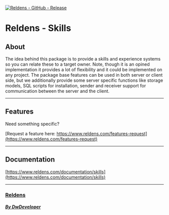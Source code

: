 [![Reldens - GitHub - Release](https://www.dwdeveloper.com/media/reldens/reldens-mmorpg-platform.png)](https://github.com/damian-pastorini/reldens)

# Reldens - Skills

## About
The idea behind this package is to provide a skills and experience systems so you can relate these to a target owner.
Note, though it is an opined implementation it provides a lot of flexibility and it could be implemented on any project.
The package base features can be used in both server or client side, but we additionally provide some server specific
functions like storage models, SQL scripts for installation, sender and receiver support for communication between
the server and the client. 


---

## Features

Need something specific?

[Request a feature here: https://www.reldens.com/features-request](https://www.reldens.com/features-request)

---

## Documentation

[https://www.reldens.com/documentation/skills](https://www.reldens.com/documentation/skills)


---


### [Reldens](https://github.com/damian-pastorini/reldens/ "Reldens")

##### [By DwDeveloper](https://www.dwdeveloper.com/ "DwDeveloper")
